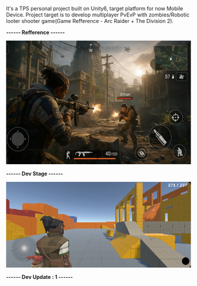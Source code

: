 It's a TPS personal project built on Unity6, target platform for now Mobile Device. Project target is to develop multiplayer PvEvP with zombies/Robotic looter shooter game(Game Refference - Arc Raider + The Division 2).

**------ Refference ------**

![Reefrence Image](image-3.png)


**------ Dev Stage ------**

![Project Prototype Stage](image-1.png)

**------ Dev Update : 1 ------**




